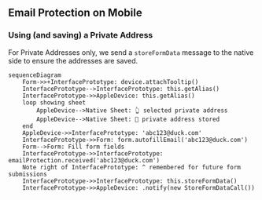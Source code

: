 ## Email Protection on Mobile

### Using (and saving) a Private Address

For Private Addresses only, we send a `storeFormData` message to the native side to ensure the addresses
are saved.

```mermaid
sequenceDiagram
    Form->>+InterfacePrototype: device.attachTooltip()
    InterfacePrototype-->InterfacePrototype: this.getAlias()
    InterfacePrototype->>AppleDevice: this.getAlias()
    loop showing sheet
        AppleDevice-->Native Sheet: 👆 selected private address
        AppleDevice-->Native Sheet: 💾 private address stored
    end
    AppleDevice->>InterfacePrototype: 'abc123@duck.com'
    InterfacePrototype->>Form: form.autofillEmail('abc123@duck.com')
    Form-->Form: Fill form fields
    InterfacePrototype->>InterfacePrototype: emailProtection.received('abc123@duck.com')
    Note right of InterfacePrototype: ^ remembered for future form submissions
    InterfacePrototype->>InterfacePrototype: this.storeFormData()
    InterfacePrototype->>AppleDevice: .notify(new StoreFormDataCall())
```
